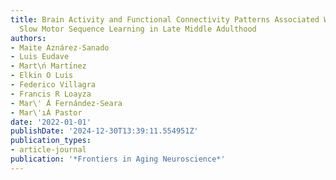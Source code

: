 ```yaml
---
title: Brain Activity and Functional Connectivity Patterns Associated With Fast and
  Slow Motor Sequence Learning in Late Middle Adulthood
authors:
- Maite Aznárez-Sanado
- Luis Eudave
- Mart\ń Martı́nez
- Elkin O Luis
- Federico Villagra
- Francis R Loayza
- Mar\' ́A Fernández-Seara
- Mar\'ıÁ Pastor
date: '2022-01-01'
publishDate: '2024-12-30T13:39:11.554951Z'
publication_types:
- article-journal
publication: '*Frontiers in Aging Neuroscience*'
---
```

